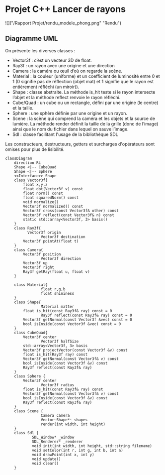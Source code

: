 # Projet C++ Lancer de rayons

![]("/Rapport Projet/rendu_modele_phong.png" "Rendu")

## Diagramme UML

On présente les diverses classes :

- Vector3f : c’est un vecteur 3D de float.
- Ray3f : un rayon avec une origine et une direction
- Camera : la caméra ou œuil d’où on regarde la scène.
- Material : la couleur (uniforme) et un coefficient de luminosité entre 0 et 1 (0 signifie pas de réflection (objet mat) et 1 signifie que le rayon est entièrement réfléchi (un miroir)).
- Shape : classe abstraite. La méthode is_hit teste si le rayon intersecte l’objet et la méthode reflect renvoie le rayon réfléchi.
- Cube/Quad : un cube ou un rectangle, défini par une origine (le centre) et la taille.
- Sphere : une sphère définie par une origine et un rayon.
- Scene : la scène qui comprend la caméra et les objets et la source de lumière. La méthode render définit la taille de la grille (donc de l’image) ainsi que le nom du fichier dans lequel on sauve l’image.
- Sdl : classe facilitant l'usage de la bibliothèque SDL

Les constructeurs, destructeurs, getters et surcharges d'opérateurs sont omises pour plus de lisibilité.

```mermaid
classDiagram
	direction RL
    Shape <|-- CubeQuad
    Shape <|-- Sphere
    <<Interface>> Shape
    class Vector3f{
        float x,y,z
        float dot(Vector3f v) const
        float norm() const
        float squaredNorm() const
        void normalize()
        Vector3f normalized() const
        Vector3f cross(const Vector3f& other) const
        Vector3f reflect(const Vector3f& n) const
        static std::array<Vector3f, 3> basis()
    }
    class Ray3f{
	      Vector3f origin
				Vector3f destination
        Vector3f pointAt(float t)
    }
    class Camera{
        Vector3f position
				Vector3f direction
        Vector3f up
        Vector3f right
        Ray3f getRay(float u, float v)
    }

    class Material{
				float r,g,b
				float shininess
    }
    class Shape{
				Material matter
        float is_hit(const Ray3f& ray) const = 0
				Ray3f reflect(const Ray3f& ray) const = 0
        Vector3f getNormal(const Vector3f &vec) const = 0
        bool isInside(const Vector3f &vec) const = 0
    }
    class CubeQuad{
        Vector3f center
				Vector3f halfSize
        std::array<Vector3f, 3> basis
        Vector3f projectVector(const Vector3f &v) const
        float is_hit(Ray3f ray) const
        Vector3f getNormal(const Vector3f& v) const
        bool isInside(const Vector3f &v) const
        Ray3f reflect(const Ray3f& ray) 
    }
    class Sphere {
        Vector3f center
				Vector3f radius
        float is_hit(const Ray3f& ray) const
        Vector3f getNormal(const Vector3f& v) const
        bool isInside(const Vector3f &v) const
        Ray3f reflect(const Ray3f& ray)
    }
    class Scene {
				Camera camera
				Vector~Shape*~ shapes
				render(int width, int height)
    }
    class Sdl {
            SDL_Window* _window
            SDL_Renderer* _renderer
            void init(int width, int height, std::string filename)
            void setColor(int r, int g, int b, int a)
            void drawPoint(int x, int y)
            void update()
            void clear()
    }
```
